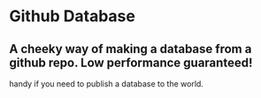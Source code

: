 #  Github Database
## A cheeky way of making a database from a github repo. Low performance guaranteed!

handy if you need to publish a database to the world.